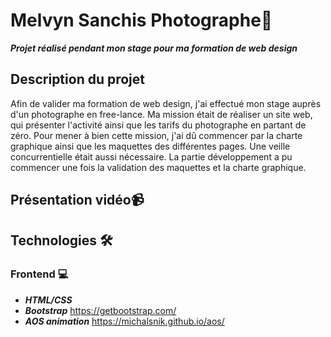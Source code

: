 # Melvyn Sanchis Photographe📸

***Projet réalisé pendant mon stage pour ma formation de web design***

## Description du projet 

Afin de valider ma formation de web design, j'ai effectué mon stage auprès d'un photographe en free-lance.
Ma mission était de réaliser un site web, qui présenter l'activité ainsi que les tarifs du photographe en partant de zéro.
Pour mener à bien cette mission, j'ai dû commencer par la charte graphique ainsi que les maquettes des différentes pages.
Une veille concurrentielle était aussi nécessaire.
La partie développement a pu commencer une fois la validation des maquettes et la charte graphique.

## Présentation vidéo📹

## Technologies 🛠

  ### Frontend 💻
  
  - ***HTML/CSS***
  - ***Bootstrap*** https://getbootstrap.com/
  - ***AOS animation*** https://michalsnik.github.io/aos/
